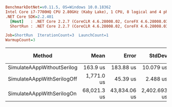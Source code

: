 ``` ini

BenchmarkDotNet=v0.11.5, OS=Windows 10.0.18362
Intel Core i7-7700HQ CPU 2.80GHz (Kaby Lake), 1 CPU, 8 logical and 4 physical cores
.NET Core SDK=2.2.401
  [Host]   : .NET Core 2.2.7 (CoreCLR 4.6.28008.02, CoreFX 4.6.28008.03), 64bit RyuJIT
  ShortRun : .NET Core 2.2.7 (CoreCLR 4.6.28008.02, CoreFX 4.6.28008.03), 64bit RyuJIT

Job=ShortRun  IterationCount=3  LaunchCount=1  
WarmupCount=3  

```
|                     Method |        Mean |        Error |       StdDev |  Ratio | RatioSD |      Gen 0 | Gen 1 | Gen 2 |  Allocated |
|--------------------------- |------------:|-------------:|-------------:|-------:|--------:|-----------:|------:|------:|-----------:|
| SimulateAAppWithoutSerilog |    163.9 us |    183.88 us |    10.079 us |   1.00 |    0.00 |    12.4512 |     - |     - |   39.16 KB |
| SimulateAAppWithSerilogOff |  1,771.0 us |     45.39 us |     2.488 us |  10.84 |    0.65 |   878.9063 |     - |     - | 2702.01 KB |
|  SimulateAAppWithSerilogOn | 68,021.3 us | 43,834.06 us | 2,402.693 us | 416.08 |   27.48 | 15500.0000 |     - |     - |   47684 KB |
